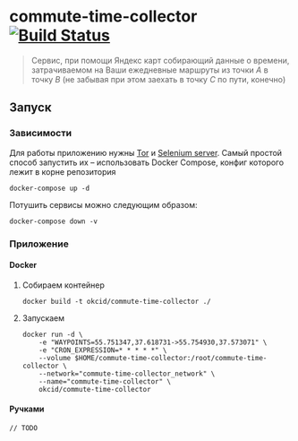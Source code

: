 # commute-time-collector [![Build Status](https://travis-ci.com/OkciD/commute-time-collector.svg?branch=master)](https://travis-ci.com/OkciD/commute-time-collector)
> Сервис, при помощи Яндекс карт собирающий данные о времени, затрачиваемом на Ваши ежедневные маршруты
> из точки _A_ в точку _B_ (не забывая при этом заехать в точку _C_ по пути, конечно) 

## Запуск

### Зависимости

Для работы приложению нужны [Tor](https://www.torproject.org/) и [Selenium server](https://www.selenium.dev/downloads/).
Самый простой способ запустить их &ndash; использовать Docker Compose, конфиг которого лежит в корне репозитория
```shell script
docker-compose up -d
```

Потушить сервисы можно следующим образом:
```shell script
docker-compose down -v
```

### Приложение

#### Docker

1. Собираем контейнер
    ```shell script
    docker build -t okcid/commute-time-collector ./
    ```
2. Запускаем
    ```shell script
    docker run -d \
        -e "WAYPOINTS=55.751347,37.618731->55.754930,37.573071" \
        -e "CRON_EXPRESSION=* * * * *" \
        --volume $HOME/commute-time-collector:/root/commute-time-collector \
        --network="commute-time-collector_network" \
        --name="commute-time-collector" \
        okcid/commute-time-collector
    ```

#### Ручками
`// TODO`
